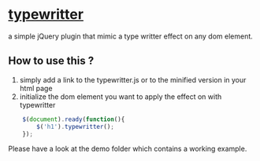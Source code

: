 <h1><u>typewritter</u></h1>

a simple jQuery plugin that mimic a type writter effect on any dom element.

<h2>How to use this ?</h2>

<ol>
	<li>simply add a link to the typewritter.js or to the minified version in your html page</li>
	<li>initialize the dom element you want to apply the effect on with typewritter</li>
</ol>

```js
	$(document).ready(function(){
		$('h1').typewritter();
	});
```

Please have a look at the demo folder which contains a working example.